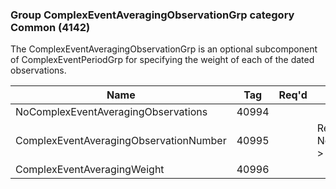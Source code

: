 ### Group ComplexEventAveragingObservationGrp category Common (4142)

The ComplexEventAveragingObservationGrp is an optional subcomponent of ComplexEventPeriodGrp for specifying the weight of each of the dated observations.

| Name                                   | Tag   | Req'd | Documentation                                               |
|----------------------------------------|-------|----------|-------------------------------------------------------------|
| NoComplexEventAveragingObservations    | 40994 |       |                                                             |
| ComplexEventAveragingObservationNumber | 40995 |       | Required if NoComplexEventAveragingObservations(40994) > 0. |
| ComplexEventAveragingWeight            | 40996 |       |                                                             |

